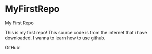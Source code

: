 MyFirstRepo
===========

My First Repo

This is my first repo!
This source code is from the internet that i have downloaded.
I wanna to learn how to use github.

GitHub!
